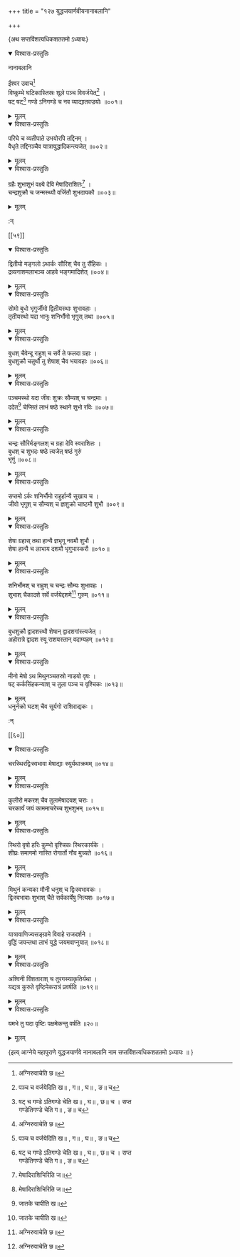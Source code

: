 +++
title = "१२७ युद्धजयार्णवीयनानाबलानि"

+++

\{अथ सप्तविंशत्यधिकशततमो ऽध्यायः\}


<details open><summary>विश्वास-प्रस्तुतिः</summary>

नानाबलानि  
    
ईश्वर उवाच[^२]  
विष्कुम्भे घटिकास्तिस्रः शूले पञ्च विवर्जयेत्[^३]   ।  
षट् षट्[^४] गण्डे ऽनिगण्डे च नव व्याद्यातवज्रयोः   ॥००१॥
</details>

<details><summary>मूलम्</summary>

नानाबलानि  
    
ईश्वर उवाच[^२]  
विष्कुम्भे घटिकास्तिस्रः शूले पञ्च विवर्जयेत्[^३]   ।  
षट् षट्[^४] गण्डे ऽनिगण्डे च नव व्याद्यातवज्रयोः   ॥००१॥
</details>  

<details open><summary>विश्वास-प्रस्तुतिः</summary>

परिघे च व्यतीपाते उभयोरपि तद्दिनम् ।  
वैधृते तद्दिनञ्चैव यात्रायुद्धादिकन्त्यजेत् ॥००२॥
</details>

<details><summary>मूलम्</summary>

परिघे च व्यतीपाते उभयोरपि तद्दिनम् ।  
वैधृते तद्दिनञ्चैव यात्रायुद्धादिकन्त्यजेत् ॥००२॥
</details>  

<details open><summary>विश्वास-प्रस्तुतिः</summary>

ग्रहैः शुभाशुभं वक्ष्ये देवि मेषादिराशितः[^५]   ।  
चन्द्रशुक्रौ च जन्मस्थ्यौ वर्जितौ शुभदायकौ ॥००३॥
</details>

<details><summary>मूलम्</summary>

ग्रहैः शुभाशुभं वक्ष्ये देवि मेषादिराशितः[^५]   ।  
चन्द्रशुक्रौ च जन्मस्थ्यौ वर्जितौ शुभदायकौ ॥००३॥
</details>  
    
:न्  
    
[^१]: जातके चापीति ख॥  
    
[^२]: अग्निरुवाचेति छ॥  
    
[^३]: पञ्च च वर्जयेदिति ख॥ , ग॥ , घ॥ , ङ॥ च  
    
[^४]: षट् च गण्डे ऽतिगण्डे चेति ख॥ , घ॥ , छ॥ च । सप्त  
गण्डेतिगण्डे चेति ग॥ , ङ॥ च  
    
[^५]: मेषादिराशिभिरिति ज॥  

[[५९]]
    

<details open><summary>विश्वास-प्रस्तुतिः</summary>

द्वितीयो मङ्गलो ऽथार्कः सौरिश् चैव तु सैंहिकः   ।  
द्रव्यनाशमलाभञ्च आहवे भङ्गमादिशेत् ॥००४॥
</details>

<details><summary>मूलम्</summary>

द्वितीयो मङ्गलो ऽथार्कः सौरिश् चैव तु सैंहिकः   ।  
द्रव्यनाशमलाभञ्च आहवे भङ्गमादिशेत् ॥००४॥
</details>  

<details open><summary>विश्वास-प्रस्तुतिः</summary>

सोमो बुधो भृगुर्जीमो द्वितीयस्थाः शुभावहाः   ।  
तृतीयस्थो यदा भानुः शनिर्भौमो भृगुस् तथा   ॥००५॥
</details>

<details><summary>मूलम्</summary>

सोमो बुधो भृगुर्जीमो द्वितीयस्थाः शुभावहाः   ।  
तृतीयस्थो यदा भानुः शनिर्भौमो भृगुस् तथा   ॥००५॥
</details>  

<details open><summary>विश्वास-प्रस्तुतिः</summary>

बुधश् चैवेन्दू राहुश् च सर्वे ते फलदा ग्रहाः ।  
बुधशुक्रौ चतुर्थौ तु शेषाश् चैव भयावहाः   ॥००६॥
</details>

<details><summary>मूलम्</summary>

बुधश् चैवेन्दू राहुश् च सर्वे ते फलदा ग्रहाः ।  
बुधशुक्रौ चतुर्थौ तु शेषाश् चैव भयावहाः   ॥००६॥
</details>  

<details open><summary>विश्वास-प्रस्तुतिः</summary>

पञ्चमस्थो यदा जीवः शुक्रः सौम्यश् च चन्द्रमाः   ।  
ददेत[^१] चेप्सितं लाभं षष्ठे स्थाने शुभो रविः   ॥००७॥
</details>

<details><summary>मूलम्</summary>

पञ्चमस्थो यदा जीवः शुक्रः सौम्यश् च चन्द्रमाः   ।  
ददेत[^१] चेप्सितं लाभं षष्ठे स्थाने शुभो रविः   ॥००७॥
</details>  

<details open><summary>विश्वास-प्रस्तुतिः</summary>

चन्द्रः सौरिर्मङ्गलश् च ग्रहा देवि स्वराशितः ।  
बुधश् च शुभदः षष्ठे त्यजेत् षष्ठं गुरुं  
भृगुं ॥००८॥
</details>

<details><summary>मूलम्</summary>

चन्द्रः सौरिर्मङ्गलश् च ग्रहा देवि स्वराशितः ।  
बुधश् च शुभदः षष्ठे त्यजेत् षष्ठं गुरुं  
भृगुं ॥००८॥
</details>  

<details open><summary>विश्वास-प्रस्तुतिः</summary>

सप्तमो ऽर्कः शनिर्भौमो राहुर्हान्यै सुखाय च ।  
जीवो भृगुश् च सौम्यश् च ज्ञशुक्रो चाष्टमौ शुभौ   ॥००९॥
</details>

<details><summary>मूलम्</summary>

सप्तमो ऽर्कः शनिर्भौमो राहुर्हान्यै सुखाय च ।  
जीवो भृगुश् च सौम्यश् च ज्ञशुक्रो चाष्टमौ शुभौ   ॥००९॥
</details>  

<details open><summary>विश्वास-प्रस्तुतिः</summary>

शेषा ग्रहास् तथा हान्यै ज्ञभृगू नवमौ शुभौ   ।  
शेषा हान्यै च लाभाय दशमौ भृगुभास्करौ   ॥०१०॥
</details>

<details><summary>मूलम्</summary>

शेषा ग्रहास् तथा हान्यै ज्ञभृगू नवमौ शुभौ   ।  
शेषा हान्यै च लाभाय दशमौ भृगुभास्करौ   ॥०१०॥
</details>  

<details open><summary>विश्वास-प्रस्तुतिः</summary>

शनिर्भौमश् च राहुश् च चन्द्रः सौम्यः शुभावहः   ।  
शुभाश् चैकादशे सर्वे वर्जयेद्दशमे[^२] गुरुम् ॥०११॥
</details>

<details><summary>मूलम्</summary>

शनिर्भौमश् च राहुश् च चन्द्रः सौम्यः शुभावहः   ।  
शुभाश् चैकादशे सर्वे वर्जयेद्दशमे[^२] गुरुम् ॥०११॥
</details>  

<details open><summary>विश्वास-प्रस्तुतिः</summary>

बुधशुक्रौ द्वादशस्थौ शेषान् द्वादशगांस्त्यजेत्   ।  
अहोरात्रे द्वादश स्यू राशयस्तान् वदाम्यहम् ॥०१२॥
</details>

<details><summary>मूलम्</summary>

बुधशुक्रौ द्वादशस्थौ शेषान् द्वादशगांस्त्यजेत्   ।  
अहोरात्रे द्वादश स्यू राशयस्तान् वदाम्यहम् ॥०१२॥
</details>  

<details open><summary>विश्वास-प्रस्तुतिः</summary>

मीनो मेषो ऽथ मिथुनञ्चतस्रो नाडयो वृषः   ।  
षट् कर्कसिंहकन्याश् च तुला पञ्च च वृश्चिकः   ॥०१३॥
</details>

<details><summary>मूलम्</summary>

मीनो मेषो ऽथ मिथुनञ्चतस्रो नाडयो वृषः   ।  
षट् कर्कसिंहकन्याश् च तुला पञ्च च वृश्चिकः   ॥०१३॥
</details>  
धनुर्नक्रो घटश् चैव सूर्यगो राशिराद्यकः ।  
    
:न्  
    
[^१]: ददातीति ख॥  
    
[^२]: वर्जयेद्दशमिति ख॥ , ग॥ , घ॥ , ङ॥ च  

[[६०]]
    

<details open><summary>विश्वास-प्रस्तुतिः</summary>

चरस्थिरद्विःस्वभावा मेषाद्याः स्युर्यथाक्रमम्   ॥०१४॥
</details>

<details><summary>मूलम्</summary>

चरस्थिरद्विःस्वभावा मेषाद्याः स्युर्यथाक्रमम्   ॥०१४॥
</details>  

<details open><summary>विश्वास-प्रस्तुतिः</summary>

कुलीरो मकरश् चैव तुलामेषादयश् चराः ।  
चरकार्यं जयं काममाचरेच्च शुभशुभम् ॥०१५॥
</details>

<details><summary>मूलम्</summary>

कुलीरो मकरश् चैव तुलामेषादयश् चराः ।  
चरकार्यं जयं काममाचरेच्च शुभशुभम् ॥०१५॥
</details>  

<details open><summary>विश्वास-प्रस्तुतिः</summary>

स्थिरो वृषो हरिः कुम्भो वृश्चिकः स्थिरकार्यके   ।  
शीघ्रः समागमो नास्ति रोगार्तो नौव मुच्यते ॥०१६॥
</details>

<details><summary>मूलम्</summary>

स्थिरो वृषो हरिः कुम्भो वृश्चिकः स्थिरकार्यके   ।  
शीघ्रः समागमो नास्ति रोगार्तो नौव मुच्यते ॥०१६॥
</details>  

<details open><summary>विश्वास-प्रस्तुतिः</summary>

मिथुनं कन्यका मौनी धनुश् च द्विःस्वभावकः   ।  
द्विःस्वभावाः शुभाश् चैते सर्वकार्येषु नित्यशः   ॥०१७॥
</details>

<details><summary>मूलम्</summary>

मिथुनं कन्यका मौनी धनुश् च द्विःस्वभावकः   ।  
द्विःस्वभावाः शुभाश् चैते सर्वकार्येषु नित्यशः   ॥०१७॥
</details>  

<details open><summary>विश्वास-प्रस्तुतिः</summary>

यात्रावाणिज्यसङ्ग्रामे विवाहे राजदर्शने ।  
वृद्धिं जयन्तथा लाभं युद्धे जयमवाप्नुयात्   ॥०१८॥
</details>

<details><summary>मूलम्</summary>

यात्रावाणिज्यसङ्ग्रामे विवाहे राजदर्शने ।  
वृद्धिं जयन्तथा लाभं युद्धे जयमवाप्नुयात्   ॥०१८॥
</details>  

<details open><summary>विश्वास-प्रस्तुतिः</summary>

अश्विनी विंशताराश् च तुरगस्याकृतिर्यथा ।  
यद्यत्र कुरुते वृष्टिमेकरात्रं प्रवर्षति ॥०१९॥
</details>

<details><summary>मूलम्</summary>

अश्विनी विंशताराश् च तुरगस्याकृतिर्यथा ।  
यद्यत्र कुरुते वृष्टिमेकरात्रं प्रवर्षति ॥०१९॥
</details>  

<details open><summary>विश्वास-प्रस्तुतिः</summary>

यमभे तु यदा वृष्टिः पक्षमेकन्तु वर्षति  ॥२०॥
</details>

<details><summary>मूलम्</summary>

यमभे तु यदा वृष्टिः पक्षमेकन्तु वर्षति  ॥२०॥
</details>  
    
\{इत्य् आग्नेये महापुराणे युद्धजयार्णवे नानाबलानि नाम सप्तविंशत्यधिकशततमो ऽध्यायः ॥  }
    